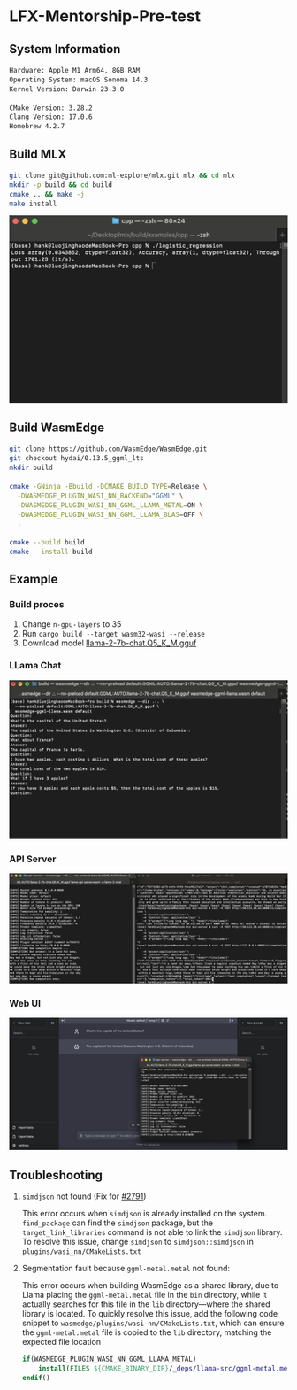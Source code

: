 # LFX-Mentorship-Pre-test


## System Information

```bash
Hardware: Apple M1 Arm64, 8GB RAM
Operating System: macOS Sonoma 14.3
Kernel Version: Darwin 23.3.0

CMake Version: 3.28.2
Clang Version: 17.0.6
Homebrew 4.2.7
```

## Build MLX

```bash
git clone git@github.com:ml-explore/mlx.git mlx && cd mlx
mkdir -p build && cd build
cmake .. && make -j
make install
```

![mlx.png](resources/mlx.png)

## Build WasmEdge
```bash
git clone https://github.com/WasmEdge/WasmEdge.git
git checkout hydai/0.13.5_ggml_lts
mkdir build

cmake -GNinja -Bbuild -DCMAKE_BUILD_TYPE=Release \
  -DWASMEDGE_PLUGIN_WASI_NN_BACKEND="GGML" \
  -DWASMEDGE_PLUGIN_WASI_NN_GGML_LLAMA_METAL=ON \
  -DWASMEDGE_PLUGIN_WASI_NN_GGML_LLAMA_BLAS=OFF \
  .

cmake --build build
cmake --install build
```

## Example

### Build proces
  
1. Change `n-gpu-layers` to 35
2. Run `cargo build --target wasm32-wasi --release`
3. Download model [llama-2-7b-chat.Q5_K_M.gguf](https://huggingface.co/TheBloke/Llama-2-7B-Chat-GGUF/blob/main/llama-2-7b-chat.Q5_K_M.gguf)

### LLama Chat

![chat.png](resources/chat.png)

### API Server
![api.png](resources/api-server.png)

### Web UI
![api2.png](resources/web-api-server.png)

## Troubleshooting

1. `simdjson` not found (Fix for [#2791](https://github.com/WasmEdge/WasmEdge/pull/3206))
    
    This error occurs when `simdjson` is already installed on the system. `find_package` can find the `simdjson` package, but the `target_link_libraries` command is not able to link the `simdjson` library. To resolve this issue, change `simdjson` to `simdjson::simdjson` in `plugins/wasi_nn/CMakeLists.txt`


2. Segmentation fault because `ggml-metal.metal` not found:

    This error occurs when building WasmEdge as a shared library, due to Llama placing the `ggml-metal.metal` file in the `bin` directory, while it actually searches for this file in the `lib` directory—where the shared library is located. To quickly resolve this issue, add the following code snippet to `wasmedge/plugins/wasi-nn/CMakeLists.txt`, which can ensure the `ggml-metal.metal` file is copied to the `lib` directory, matching the expected file location

    ```cmake
    if(WASMEDGE_PLUGIN_WASI_NN_GGML_LLAMA_METAL)
        install(FILES ${CMAKE_BINARY_DIR}/_deps/llama-src/ggml-metal.metal DESTINATION ${CMAKE_INSTALL_LIBDIR}/wasmedge)
    endif()
    ```